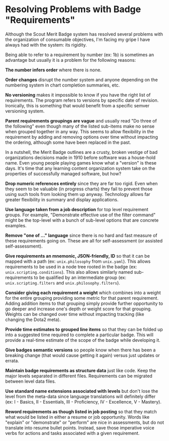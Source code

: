 # Resolving Problems with Badge "Requirements"

Although the Scout Merit Badge system has resolved several problems with
the organization of consumable objectives, I'm facing my gripe I have
always had with the system: its rigidity.

Being able to refer to a requirement by number (ex: 1b) is sometimes an
advantage but usually it is a problem for the following reasons:

**The number infers order** where there is none. 

**Order changes** disrupt the number system and anyone depending on the
numbering system in chart completion summaries, etc.

**No versioning** makes it impossible to know if you have the right list
of requirements. The program refers to versions by specific date of
revision. Ironically, this is something that would benefit from a
specific semver versioning system.

**Parent requirements groupings are vague** and usually read "Do three
of the following" even though many of the listed sub-items make no sense
when grouped together in any way. This seems to allow flexibility in the
requirement by adding and removing options over time without impacting
the ordering, although some have been replaced in the past.

In a nutshell, the Merit Badge outlines are a crusty, broken vestige of
bad organizations decisions made in 1910 before software was a
house-hold name. Even young people playing games know what a "version"
is these days. It's time that any learning content organization system
take on the properties of successfully managed software, but how?

**Drop numeric references entirely** since they are far too rigid. Even
when they seem to be valuable (in progress charts) they fail to prevent
those using such tools from looking them up anyway. Technology allows
far greater flexibility in summary and display applications.

**Use language taken from a job description** for top level requirement
groups. For example, "Demonstrate effective use of the filter command"
might be the top-level with a bunch of sub-level options that are
concrete examples.

**Remove "one of ..." language** since there is no hard and fast measure
of these requirements going on. These are all for self-assessment (or
assisted self-assessment). 

**Give requirements an mnemonic, JSON-friendly, ID** so that it can be
mapped with a path (ex: `unix.philosophy` from `unix.yaml`). This allows
requirements to be used in a node tree rooted in the badge (ex:
`unix.scripting.conditions`). This also allows similarly named
sub-requirements to be qualified by an intermediate group (ex:
`unix.scripting.filters` and `unix.philosophy.filters`).

**Consider giving each requirement a weight** which combines into a
weight for the entire grouping providing some metric for that parent
requirement. Adding addition items to that grouping simply provide
further opportunity to go deeper and increase one's depth or weight
score for that grouping. Weights can be changed over time without
impacting tracking (like changing the Dota2 meta).

**Provide time estimates to grouped line items** so that they can be
folded up into a suggested time required to complete a particular badge.
This will provide a real-time estimate of the scope of the badge while
developing it.

**Give badges semantic versions** so people know when there has been a
breaking change (that would cause getting it again) versus just updates
or errata.

**Maintain badge requirements as structure data** just like code. Keep
the major levels separated in different files. Requirements can be
migrated between level data files. 

**Use standard name extensions associated with levels**  but don't lose
the level from the meta-data since language translations will
definitely differ (ex: I - Basics, II - Essentials, III - Proficiency,
IV - Excellence, V - Mastery).

**Reword requirements as though listed in job posting** so that they
match what would be listed in either a resume or job opportunity. Words
like "explain" or "demonstrate" or "perform" are nice in assessments,
but do not translate into resume bullet points. Instead, save those
imperative voice verbs for actions and tasks associated with a given
requirement.
